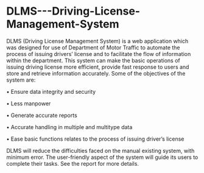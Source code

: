 # DLMS---Driving-License-Management-System
DLMS (Driving License Management System) is a web application which was designed for use of Department of Motor Traffic to automate the process of issuing drivers’ license and to facilitate the flow of information within the department. This system can make the basic operations of issuing driving license more efficient, provide fast response to users and store and retrieve information accurately. Some of the objectives of the system are:

• Ensure data integrity and security

• Less manpower

• Generate accurate reports

• Accurate handling in multiple and multitype data

• Ease basic functions relates to the process of issuing driver’s license

DLMS will reduce the difficulties faced on the manual existing system, with minimum error. The user-friendly aspect of the system will guide its users to complete their tasks. See the report for more details.
